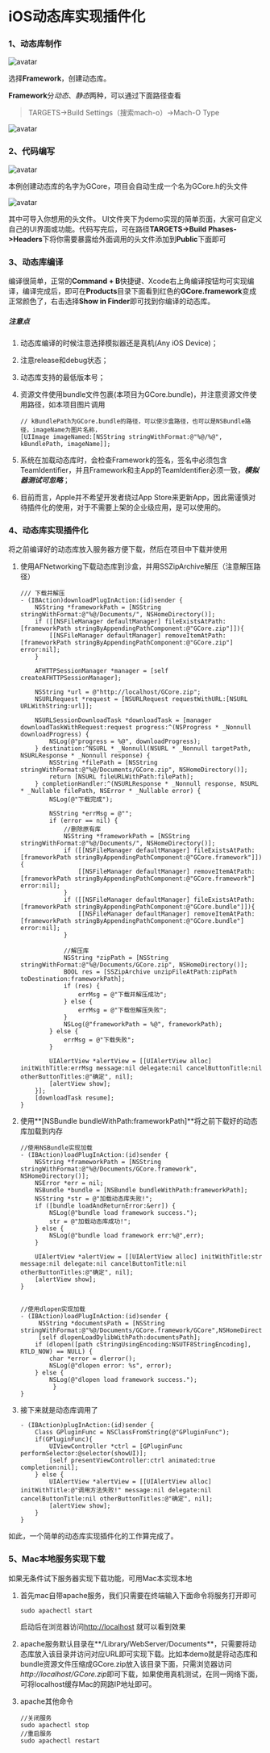 # iOS动态库实现插件化

### 1、动态库制作

![avatar](./Image/p1.png)

选择**Framework**，创建动态库。

**Framework**分*动态*、*静态*两种，可以通过下面路径查看

> TARGETS->Build Settings（搜索mach-o）->Mach-O Type

![avatar](./Image/p2.png)

### 2、代码编写

![avatar](./Image/p3.png)

本例创建动态库的名字为GCore，项目会自动生成一个名为GCore.h的头文件

![avatar](./Image/p4.png)

其中可导入你想用的头文件。
UI文件夹下为demo实现的简单页面，大家可自定义自己的UI界面或功能。代码写完后，可在路径**TARGETS->Build Phases->Headers**下将你需要暴露给外面调用的头文件添加到**Public**下面即可

### 3、动态库编译

编译很简单，正常的**Command + B**快捷键、Xcode右上角编译按钮均可实现编译，编译完成后，即可在**Products**目录下面看到红色的**GCore.framework**变成正常颜色了，右击选择**Show in Finder**即可找到你编译的动态库。

##### 注意点

1. 动态库编译的时候注意选择模拟器还是真机(Any iOS Device)；

2. 注意release和debug状态；

3. 动态库支持的最低版本号；

4. 资源文件使用bundle文件包裹(本项目为GCore.bundle)，并注意资源文件使用路径，如本项目图片调用

    ```
    // kBundlePath为GCore.bundle的路径，可以使沙盒路径，也可以是NSBundle路径，imageName为图片名称，
    [UIImage imageNamed:[NSString stringWithFormat:@"%@/%@", kBundlePath, imageName]];
    ```
    
5. 系统在加载动态库时，会检查Framework的签名，签名中必须包含TeamIdentifier，并且Framework和主App的TeamIdentifier必须一致，***模拟器测试可忽略***；

6. 目前而言，Apple并不希望开发者绕过App Store来更新App，因此需谨慎对待插件化的使用，对于不需要上架的企业级应用，是可以使用的。 

### 4、动态库实现插件化

将之前编译好的动态库放入服务器方便下载，然后在项目中下载并使用

1. 使用AFNetworking下载动态库到沙盒，并用SSZipArchive解压（注意解压路径）

   ```
   /// 下载并解压
   - (IBAction)downloadPlugInAction:(id)sender {
       NSString *frameworkPath = [NSString stringWithFormat:@"%@/Documents/", NSHomeDirectory()];
       if ([[NSFileManager defaultManager] fileExistsAtPath:[frameworkPath stringByAppendingPathComponent:@"GCore.zip"]]){
           [[NSFileManager defaultManager] removeItemAtPath:[frameworkPath stringByAppendingPathComponent:@"GCore.zip"] error:nil];
       }
       
       AFHTTPSessionManager *manager = [self createAFHTTPSessionManager];
       
       NSString *url = @"http://localhost/GCore.zip";
       NSURLRequest *request = [NSURLRequest requestWithURL:[NSURL URLWithString:url]];
       
       NSURLSessionDownloadTask *downloadTask = [manager downloadTaskWithRequest:request progress:^(NSProgress * _Nonnull downloadProgress) {
           NSLog(@"progress = %@", downloadProgress);
       } destination:^NSURL * _Nonnull(NSURL * _Nonnull targetPath, NSURLResponse * _Nonnull response) {
           NSString *filePath = [NSString stringWithFormat:@"%@/Documents/GCore.zip", NSHomeDirectory()];
           return [NSURL fileURLWithPath:filePath];
       } completionHandler:^(NSURLResponse * _Nonnull response, NSURL * _Nullable filePath, NSError * _Nullable error) {
           NSLog(@"下载完成");
           
           NSString *errMsg = @"";
           if (error == nil) {
               //删除原有库
               NSString *frameworkPath = [NSString stringWithFormat:@"%@/Documents/", NSHomeDirectory()];
               if ([[NSFileManager defaultManager] fileExistsAtPath:[frameworkPath stringByAppendingPathComponent:@"GCore.framework"]]){
                   [[NSFileManager defaultManager] removeItemAtPath:[frameworkPath stringByAppendingPathComponent:@"GCore.framework"] error:nil];
               }
               if ([[NSFileManager defaultManager] fileExistsAtPath:[frameworkPath stringByAppendingPathComponent:@"GCore.bundle"]]){
                   [[NSFileManager defaultManager] removeItemAtPath:[frameworkPath stringByAppendingPathComponent:@"GCore.bundle"] error:nil];
               }
               
               //解压库
               NSString *zipPath = [NSString stringWithFormat:@"%@/Documents/GCore.zip", NSHomeDirectory()];
               BOOL res = [SSZipArchive unzipFileAtPath:zipPath toDestination:frameworkPath];
               if (res) {
                   errMsg = @"下载并解压成功";
               } else {
                   errMsg = @"下载但解压失败";
               }
               NSLog(@"frameworkPath = %@", frameworkPath);
           } else {
               errMsg = @"下载失败";
           }
           
           UIAlertView *alertView = [[UIAlertView alloc] initWithTitle:errMsg message:nil delegate:nil cancelButtonTitle:nil otherButtonTitles:@"确定", nil];
           [alertView show];
       }];
       [downloadTask resume];
   }
   ```

2. 使用**[NSBundle bundleWithPath:frameworkPath]**将之前下载好的动态库加载到内存

   ```
   //使用NSBundle实现加载
   - (IBAction)loadPlugInAction:(id)sender {
       NSString *frameworkPath = [NSString stringWithFormat:@"%@/Documents/GCore.framework", NSHomeDirectory()];
       NSError *err = nil;
       NSBundle *bundle = [NSBundle bundleWithPath:frameworkPath];
       NSString *str = @"加载动态库失败!";
       if ([bundle loadAndReturnError:&err]) {
           NSLog(@"bundle load framework success.");
           str = @"加载动态库成功!";
       } else {
           NSLog(@"bundle load framework err:%@",err);
       }
       
       UIAlertView *alertView = [[UIAlertView alloc] initWithTitle:str message:nil delegate:nil cancelButtonTitle:nil otherButtonTitles:@"确定", nil];
       [alertView show];
   }
   
   
   //使用dlopen实现加载
   - (IBAction)loadPlugInAction:(id)sender {
   		NSString *documentsPath = [NSString stringWithFormat:@"%@/Documents/GCore.framework/GCore",NSHomeDirectory()];
   		[self dlopenLoadDylibWithPath:documentsPath];
       if (dlopen([path cStringUsingEncoding:NSUTF8StringEncoding], RTLD_NOW) == NULL) { 
           char *error = dlerror(); 
           NSLog(@"dlopen error: %s", error); 
       } else { 
           NSLog(@"dlopen load framework success."); 
    		} 
   }
   ```

3. 接下来就是动态库调用了

   ```
   - (IBAction)plugInAction:(id)sender {
       Class GPluginFunc = NSClassFromString(@"GPluginFunc");
       if(GPluginFunc){
           UIViewController *ctrl = [GPluginFunc performSelector:@selector(showUI)];
           [self presentViewController:ctrl animated:true completion:nil];
       } else {
           UIAlertView *alertView = [[UIAlertView alloc] initWithTitle:@"调用方法失败!" message:nil delegate:nil cancelButtonTitle:nil otherButtonTitles:@"确定", nil];
           [alertView show];
       }
   }
   ```

如此，一个简单的动态库实现插件化的工作算完成了。

### 5、Mac本地服务实现下载

如果无条件试下服务器实现下载功能，可用Mac本实现本地

1. 首先mac自带apache服务，我们只需要在终端输入下面命令将服务打开即可

   ```
   sudo apachectl start
   ```

   启动后在浏览器访问[http://localhost](http://localhost/) 就可以看到效果

2. apache服务默认目录在**/Library/WebServer/Documents**，只需要将动态库放入该目录并访问对应URL即可实现下载。比如本demo就是将动态库和bundle资源文件压缩成GCore.zip放入该目录下面，只需浏览器访问*http://localhost/GCore.zip*即可下载，如果使用真机测试，在同一网络下面，可将localhost缓存Mac的网路IP地址即可。

3. apache其他命令

   ```
   //关闭服务
   sudo apachectl stop
   //重启服务
   sudo apachectl restart
   ```

   

















